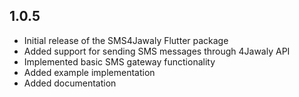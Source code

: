## 1.0.5

* Initial release of the SMS4Jawaly Flutter package
* Added support for sending SMS messages through 4Jawaly API
* Implemented basic SMS gateway functionality
* Added example implementation
* Added documentation
